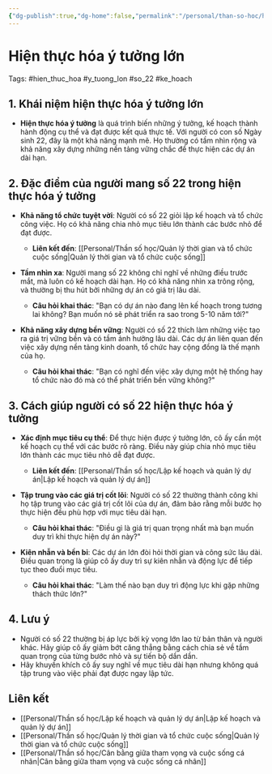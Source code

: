 ```yaml
---
{"dg-publish":true,"dg-home":false,"permalink":"/personal/than-so-hoc/hien-thuc-hoa-y-tuong-lon/","dgPassFrontmatter":true,"noteIcon":"","updated":"2025-01-14T22:18:40.417+07:00"}
---
```



# Hiện thực hóa ý tưởng lớn
Tags: #hien_thuc_hoa #y_tuong_lon #so_22 #ke_hoach

## 1. Khái niệm hiện thực hóa ý tưởng lớn
- **Hiện thực hóa ý tưởng** là quá trình biến những ý tưởng, kế hoạch thành hành động cụ thể và đạt được kết quả thực tế. Với người có con số Ngày sinh 22, đây là một khả năng mạnh mẽ. Họ thường có tầm nhìn rộng và khả năng xây dựng những nền tảng vững chắc để thực hiện các dự án dài hạn.

## 2. Đặc điểm của người mang số 22 trong hiện thực hóa ý tưởng
- **Khả năng tổ chức tuyệt vời**: Người có số 22 giỏi lập kế hoạch và tổ chức công việc. Họ có khả năng chia nhỏ mục tiêu lớn thành các bước nhỏ để đạt được.
  - **Liên kết đến**: [[Personal/Thần số học/Quản lý thời gian và tổ chức cuộc sống\|Quản lý thời gian và tổ chức cuộc sống]]

- **Tầm nhìn xa**: Người mang số 22 không chỉ nghĩ về những điều trước mắt, mà luôn có kế hoạch dài hạn. Họ có khả năng nhìn xa trông rộng, và thường bị thu hút bởi những dự án có giá trị lâu dài.
  - **Câu hỏi khai thác**: "Bạn có dự án nào đang lên kế hoạch trong tương lai không? Bạn muốn nó sẽ phát triển ra sao trong 5-10 năm tới?"

- **Khả năng xây dựng bền vững**: Người có số 22 thích làm những việc tạo ra giá trị vững bền và có tầm ảnh hưởng lâu dài. Các dự án liên quan đến việc xây dựng nền tảng kinh doanh, tổ chức hay cộng đồng là thế mạnh của họ.
  - **Câu hỏi khai thác**: "Bạn có nghĩ đến việc xây dựng một hệ thống hay tổ chức nào đó mà có thể phát triển bền vững không?"

## 3. Cách giúp người có số 22 hiện thực hóa ý tưởng
- **Xác định mục tiêu cụ thể**: Để thực hiện được ý tưởng lớn, cô ấy cần một kế hoạch cụ thể với các bước rõ ràng. Điều này giúp chia nhỏ mục tiêu lớn thành các mục tiêu nhỏ dễ đạt được.
  - **Liên kết đến**: [[Personal/Thần số học/Lập kế hoạch và quản lý dự án\|Lập kế hoạch và quản lý dự án]]

- **Tập trung vào các giá trị cốt lõi**: Người có số 22 thường thành công khi họ tập trung vào các giá trị cốt lõi của dự án, đảm bảo rằng mỗi bước họ thực hiện đều phù hợp với mục tiêu dài hạn.
  - **Câu hỏi khai thác**: "Điều gì là giá trị quan trọng nhất mà bạn muốn duy trì khi thực hiện dự án này?"

- **Kiên nhẫn và bền bỉ**: Các dự án lớn đòi hỏi thời gian và công sức lâu dài. Điều quan trọng là giúp cô ấy duy trì sự kiên nhẫn và động lực để tiếp tục theo đuổi mục tiêu.
  - **Câu hỏi khai thác**: "Làm thế nào bạn duy trì động lực khi gặp những thách thức lớn?"

## 4. Lưu ý
- Người có số 22 thường bị áp lực bởi kỳ vọng lớn lao từ bản thân và người khác. Hãy giúp cô ấy giảm bớt căng thẳng bằng cách chia sẻ về tầm quan trọng của từng bước nhỏ và sự tiến bộ dần dần.
- Hãy khuyến khích cô ấy suy nghĩ về mục tiêu dài hạn nhưng không quá tập trung vào việc phải đạt được ngay lập tức.

## Liên kết
- [[Personal/Thần số học/Lập kế hoạch và quản lý dự án\|Lập kế hoạch và quản lý dự án]]
- [[Personal/Thần số học/Quản lý thời gian và tổ chức cuộc sống\|Quản lý thời gian và tổ chức cuộc sống]]
- [[Personal/Thần số học/Cân bằng giữa tham vọng và cuộc sống cá nhân\|Cân bằng giữa tham vọng và cuộc sống cá nhân]]